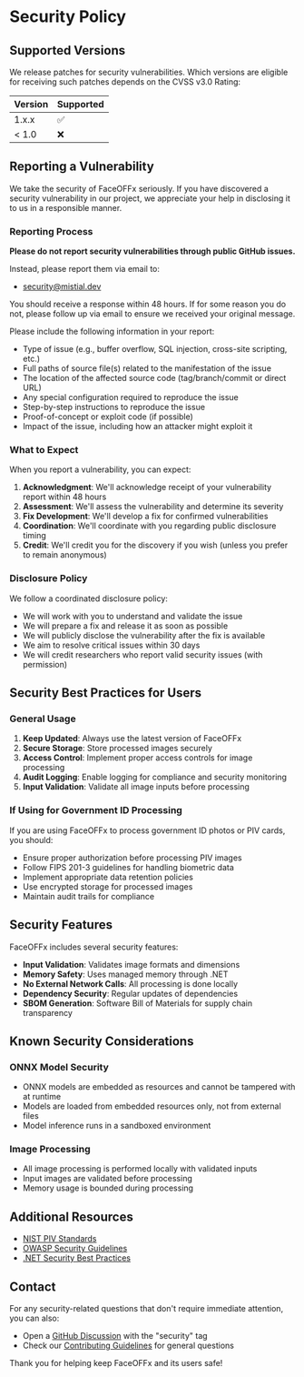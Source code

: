 # Security Policy

## Supported Versions

We release patches for security vulnerabilities. Which versions are eligible for receiving such patches depends on the CVSS v3.0 Rating:

| Version | Supported          |
|---------|--------------------|
| 1.x.x   | :white_check_mark: |
| < 1.0   | :x:                |

## Reporting a Vulnerability

We take the security of FaceOFFx seriously. If you have discovered a security vulnerability in our project, we appreciate your help in disclosing it to us in a responsible manner.

### Reporting Process

**Please do not report security vulnerabilities through public GitHub issues.**

Instead, please report them via email to:

- <security@mistial.dev>

You should receive a response within 48 hours. If for some reason you do not, please follow up via email to ensure we received your original message.

Please include the following information in your report:

- Type of issue (e.g., buffer overflow, SQL injection, cross-site scripting, etc.)
- Full paths of source file(s) related to the manifestation of the issue
- The location of the affected source code (tag/branch/commit or direct URL)
- Any special configuration required to reproduce the issue
- Step-by-step instructions to reproduce the issue
- Proof-of-concept or exploit code (if possible)
- Impact of the issue, including how an attacker might exploit it

### What to Expect

When you report a vulnerability, you can expect:

1. **Acknowledgment**: We'll acknowledge receipt of your vulnerability report within 48 hours
2. **Assessment**: We'll assess the vulnerability and determine its severity
3. **Fix Development**: We'll develop a fix for confirmed vulnerabilities
4. **Coordination**: We'll coordinate with you regarding public disclosure timing
5. **Credit**: We'll credit you for the discovery if you wish (unless you prefer to remain anonymous)

### Disclosure Policy

We follow a coordinated disclosure policy:

- We will work with you to understand and validate the issue
- We will prepare a fix and release it as soon as possible
- We will publicly disclose the vulnerability after the fix is available
- We aim to resolve critical issues within 30 days
- We will credit researchers who report valid security issues (with permission)

## Security Best Practices for Users

### General Usage

1. **Keep Updated**: Always use the latest version of FaceOFFx
2. **Secure Storage**: Store processed images securely
3. **Access Control**: Implement proper access controls for image processing
4. **Audit Logging**: Enable logging for compliance and security monitoring
5. **Input Validation**: Validate all image inputs before processing

### If Using for Government ID Processing

If you are using FaceOFFx to process government ID photos or PIV cards, you should:

- Ensure proper authorization before processing PIV images
- Follow FIPS 201-3 guidelines for handling biometric data
- Implement appropriate data retention policies
- Use encrypted storage for processed images
- Maintain audit trails for compliance

## Security Features

FaceOFFx includes several security features:

- **Input Validation**: Validates image formats and dimensions
- **Memory Safety**: Uses managed memory through .NET
- **No External Network Calls**: All processing is done locally
- **Dependency Security**: Regular updates of dependencies
- **SBOM Generation**: Software Bill of Materials for supply chain transparency

## Known Security Considerations

### ONNX Model Security

- ONNX models are embedded as resources and cannot be tampered with at runtime
- Models are loaded from embedded resources only, not from external files
- Model inference runs in a sandboxed environment

### Image Processing

- All image processing is performed locally with validated inputs
- Input images are validated before processing
- Memory usage is bounded during processing

## Additional Resources

- [NIST PIV Standards](https://csrc.nist.gov/projects/piv/piv-standards-and-supporting-documentation)
- [OWASP Security Guidelines](https://owasp.org/www-project-application-security-verification-standard/)
- [.NET Security Best Practices](https://docs.microsoft.com/en-us/dotnet/standard/security/)

## Contact

For any security-related questions that don't require immediate attention, you can also:

- Open a [GitHub Discussion](https://github.com/mistial-dev/FaceOFFx/discussions) with the "security" tag
- Check our [Contributing Guidelines](docs/CONTRIBUTING.md) for general questions

Thank you for helping keep FaceOFFx and its users safe!
